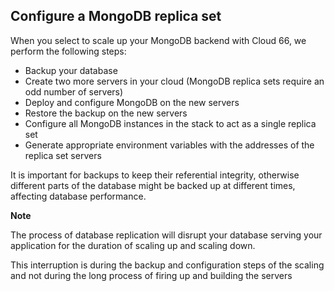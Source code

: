 <!-- usedin: [ _legacy_docker/Databases/mongodb-replica-sets.md, _maestro/Databases/mongodb-replica-sets.md, _node/Databases/mongodb-replica-sets.md, _rails/databases/mongodb-replica-sets.md] -->


## Configure a MongoDB replica set

When you select to scale up your MongoDB backend with Cloud 66, we perform the following steps:

- Backup your database
- Create two more servers in your cloud (MongoDB replica sets require an odd number of servers)
- Deploy and configure MongoDB on the new servers
- Restore the backup on the new servers
- Configure all MongoDB instances in the stack to act as a single replica set
- Generate appropriate environment variables with the addresses of the replica set servers

It is important for backups to keep their referential integrity, otherwise different parts of the database might be backed up at different times, affecting database performance.

**Note**

The process of database replication will disrupt your database serving your application for the duration of scaling up and scaling down.

This interruption is during the backup and configuration steps of the scaling and not during the long process of firing up and building the servers


